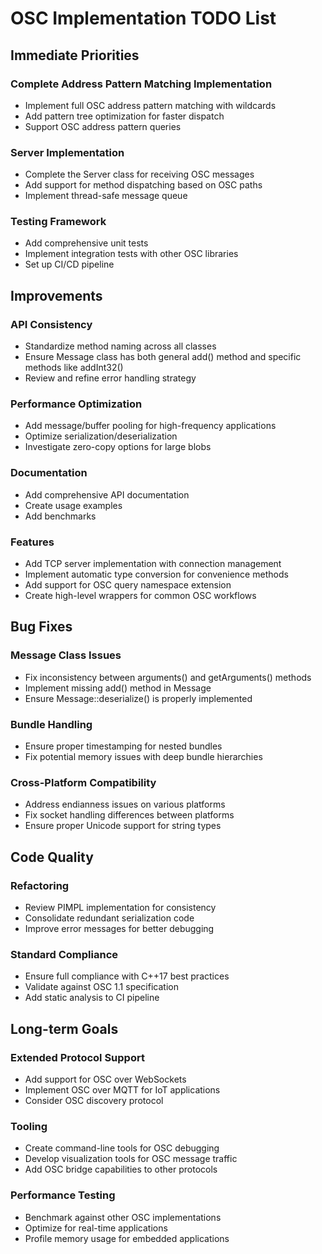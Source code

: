 # OSC Implementation TODO List

## Immediate Priorities

### Complete Address Pattern Matching Implementation

- Implement full OSC address pattern matching with wildcards
- Add pattern tree optimization for faster dispatch
- Support OSC address pattern queries

### Server Implementation

- Complete the Server class for receiving OSC messages
- Add support for method dispatching based on OSC paths
- Implement thread-safe message queue

### Testing Framework

- Add comprehensive unit tests
- Implement integration tests with other OSC libraries
- Set up CI/CD pipeline

## Improvements

### API Consistency

- Standardize method naming across all classes
- Ensure Message class has both general add() method and specific methods like addInt32()
- Review and refine error handling strategy

### Performance Optimization

- Add message/buffer pooling for high-frequency applications
- Optimize serialization/deserialization
- Investigate zero-copy options for large blobs

### Documentation

- Add comprehensive API documentation
- Create usage examples
- Add benchmarks

### Features

- Add TCP server implementation with connection management
- Implement automatic type conversion for convenience methods
- Add support for OSC query namespace extension
- Create high-level wrappers for common OSC workflows

## Bug Fixes

### Message Class Issues

- Fix inconsistency between arguments() and getArguments() methods
- Implement missing add() method in Message
- Ensure Message::deserialize() is properly implemented

### Bundle Handling

- Ensure proper timestamping for nested bundles
- Fix potential memory issues with deep bundle hierarchies

### Cross-Platform Compatibility

- Address endianness issues on various platforms
- Fix socket handling differences between platforms
- Ensure proper Unicode support for string types

## Code Quality

### Refactoring

- Review PIMPL implementation for consistency
- Consolidate redundant serialization code
- Improve error messages for better debugging

### Standard Compliance

- Ensure full compliance with C++17 best practices
- Validate against OSC 1.1 specification
- Add static analysis to CI pipeline

## Long-term Goals

### Extended Protocol Support

- Add support for OSC over WebSockets
- Implement OSC over MQTT for IoT applications
- Consider OSC discovery protocol

### Tooling

- Create command-line tools for OSC debugging
- Develop visualization tools for OSC message traffic
- Add OSC bridge capabilities to other protocols

### Performance Testing

- Benchmark against other OSC implementations
- Optimize for real-time applications
- Profile memory usage for embedded applications

